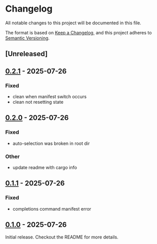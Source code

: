 # Changelog

All notable changes to this project will be documented in this file.

The format is based on [Keep a Changelog](https://keepachangelog.com/en/1.0.0/),
and this project adheres to [Semantic Versioning](https://semver.org/spec/v2.0.0.html).

## [Unreleased]

## [0.2.1](https://github.com/rafaelmardojai/flatplay/compare/v0.2.0...v0.2.1) - 2025-07-26

### Fixed

- clean when manifest switch occurs
- clean not resetting state

## [0.2.0](https://github.com/mufeedali/flatplay/compare/v0.1.1...v0.2.0) - 2025-07-26

### Fixed

- auto-selection was broken in root dir

### Other

- update readme with cargo info

## [0.1.1](https://github.com/mufeedali/flatplay/compare/v0.1.0...v0.1.1) - 2025-07-26

### Fixed

- completions command manifest error

## [0.1.0](https://github.com/mufeedali/flatplay/releases/tag/v0.1.0) - 2025-07-26

Initial release. Checkout the README for more details.
